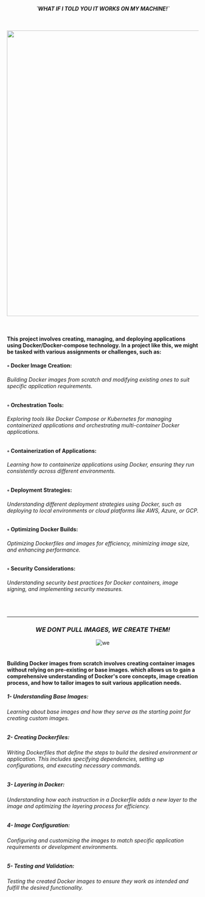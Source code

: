 <h4 align="center"><i>`WHAT IF I TOLD YOU IT WORKS ON MY MACHINE!`</i></h4>

<br />

<p align="center" >
  <img src="https://user-images.githubusercontent.com/94312066/222552679-a7581246-e4b1-40dd-b8b9-39cc0d6ffaeb.jpeg" width="750">
</p>

<br />

<h4>  This project involves creating, managing, and deploying applications using Docker/Docker-compose technology. 
In a project like this, we might be tasked with various assignments or challenges, such as:</h4>


<h4>◦ Docker Image Creation:</h4> <h6>Building Docker images from scratch and modifying existing ones to suit specific application requirements.</h6>

<h4>◦ Orchestration Tools:</h4> <h6>Exploring tools like Docker Compose or Kubernetes for managing containerized applications and orchestrating multi-container Docker applications.</h6>

<h4>◦ Containerization of Applications:</h4> <h6>Learning how to containerize applications using Docker, ensuring they run consistently across different environments.</h6>

<h4>◦ Deployment Strategies:</h4> <h6>Understanding different deployment strategies using Docker, such as deploying to local environments or cloud platforms like AWS, Azure, or GCP.</h6>

<h4>◦ Optimizing Docker Builds:</h4> <h6>Optimizing Dockerfiles and images for efficiency, minimizing image size, and enhancing performance.</h6>

<h4>◦ Security Considerations:</h4> <h6>Understanding security best practices for Docker containers, image signing, and implementing security measures.</h6>

<br />

___________

  <div align="center"> 
    <h3><i>WE DONT PULL IMAGES, WE CREATE THEM!</i></h3>
    <img src="https://i.imgur.com/OYY4VcP.gif" alt="we"> </div>

<br />

<h4>Building Docker images from scratch involves creating container images without relying on pre-existing or base images. 
which allows us to gain a comprehensive understanding of Docker's core concepts, image creation process, and how to tailor images to suit various application needs.</h4>

  <h5>1- Understanding Base Images:</h5> <h6>Learning about base images and how they serve as the starting point for creating custom images.</h6>

  <h5>2- Creating Dockerfiles:</h5> <h6>Writing Dockerfiles that define the steps to build the desired environment or application. This includes specifying dependencies, setting up configurations, and executing necessary commands.</h6>

  <h5>3- Layering in Docker:</h5> <h6>Understanding how each instruction in a Dockerfile adds a new layer to the image and optimizing the layering process for efficiency.</h6>

  <h5>4- Image Configuration:</h5> <h6>Configuring and customizing the images to match specific application requirements or development environments.</h6>

  <h5>5- Testing and Validation:</h5> <h6>Testing the created Docker images to ensure they work as intended and fulfill the desired functionality.</h6>

